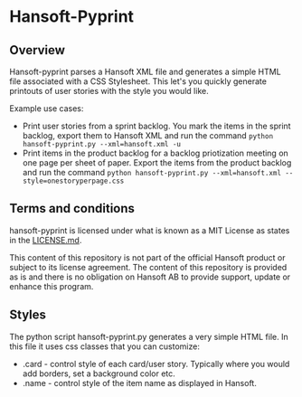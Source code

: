 Hansoft-Pyprint
===============

Overview
--------
Hansoft-pyprint parses a Hansoft XML file and generates a simple HTML file associated with a CSS Stylesheet. This let's you quickly generate printouts of user stories with the style you would like.

Example use cases:
* Print user stories from a sprint backlog. You mark the items in the sprint backlog, export them to Hansoft XML and run the command `python hansoft-pyprint.py --xml=hansoft.xml -u`
* Print items in the product backlog for a backlog priotization meeting on one page per sheet of paper. Export the items from the product backlog and run the command `python hansoft-pyprint.py --xml=hansoft.xml --style=onestoryperpage.css`

Terms and conditions
--------------------
hansoft-pyprint is licensed under what is known as a MIT License as states in the [LICENSE.md](LICENSE.md).

This content of this repository is not part of the official Hansoft product or subject to its license agreement.
The content of this repository is provided as is and there is no obligation on Hansoft AB to provide support, update or enhance this program.

Styles
------
The python script hansoft-pyprint.py generates a very simple HTML file. In this file it uses css classes that you can customize:
* .card - control style of each card/user story. Typically where you would add borders, set a background color etc.
* .name - control style of the item name as displayed in Hansoft.
